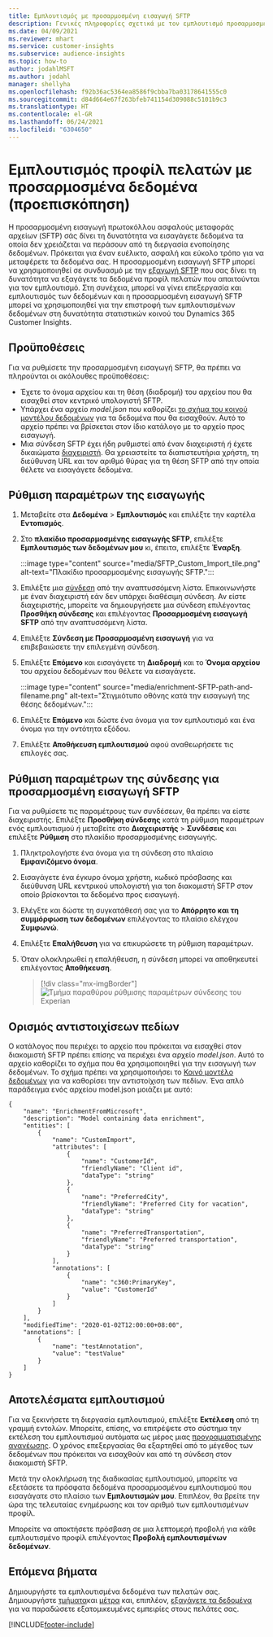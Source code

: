 ```yaml
---
title: Εμπλουτισμός με προσαρμοσμένη εισαγωγή SFTP
description: Γενικές πληροφορίες σχετικά με τον εμπλουτισμό προσαρμοσμένων εισαγωγών SFTP.
ms.date: 04/09/2021
ms.reviewer: mhart
ms.service: customer-insights
ms.subservice: audience-insights
ms.topic: how-to
author: jodahlMSFT
ms.author: jodahl
manager: shellyha
ms.openlocfilehash: f92b36ac5364ea8586f9cbba7ba03178641555c0
ms.sourcegitcommit: d84d664e67f263bfeb741154d309088c5101b9c3
ms.translationtype: HT
ms.contentlocale: el-GR
ms.lasthandoff: 06/24/2021
ms.locfileid: "6304650"
---
```

# <a name="enrich-customer-profiles-with-custom-data-preview"></a>Εμπλουτισμός προφίλ πελατών με προσαρμοσμένα δεδομένα (προεπισκόπηση)

Η προσαρμοσμένη εισαγωγή πρωτοκόλλου ασφαλούς μεταφοράς αρχείων (SFTP) σάς δίνει τη δυνατότητα να εισαγάγετε δεδομένα τα οποία δεν χρειάζεται να περάσουν από τη διεργασία ενοποίησης δεδομένων. Πρόκειται για έναν ευέλικτο, ασφαλή και εύκολο τρόπο για να μεταφέρετε τα δεδομένα σας. Η προσαρμοσμένη εισαγωγή SFTP μπορεί να χρησιμοποιηθεί σε συνδυασμό με την [εξαγωγή SFTP](export-sftp.md) που σας δίνει τη δυνατότητα να εξαγάγετε τα δεδομένα προφίλ πελατών που απαιτούνται για τον εμπλουτισμό. Στη συνέχεια, μπορεί να γίνει επεξεργασία και εμπλουτισμός των δεδομένων και η προσαρμοσμένη εισαγωγή SFTP μπορεί να χρησιμοποιηθεί για την επιστροφή των εμπλουτισμένων δεδομένων στη δυνατότητα στατιστικών κοινού του Dynamics 365 Customer Insights.

## <a name="prerequisites"></a>Προϋποθέσεις

Για να ρυθμίσετε την προσαρμοσμένη εισαγωγή SFTP, θα πρέπει να πληρούνται οι ακόλουθες προϋποθέσεις:

- Έχετε το όνομα αρχείου και τη θέση (διαδρομή) του αρχείου που θα εισαχθεί στον κεντρικό υπολογιστή SFTP.
- Υπάρχει ένα αρχείο *model.json* που καθορίζει [το σχήμα του κοινού μοντέλου δεδομένων](/common-data-model/) για τα δεδομένα που θα εισαχθούν. Αυτό το αρχείο πρέπει να βρίσκεται στον ίδιο κατάλογο με το αρχείο προς εισαγωγή.
- Μια σύνδεση SFTP έχει ήδη ρυθμιστεί από έναν διαχειριστή *ή* έχετε δικαιώματα [διαχειριστή](permissions.md#administrator). Θα χρειαστείτε τα διαπιστευτήρια χρήστη, τη διεύθυνση URL και τον αριθμό θύρας για τη θέση SFTP από την οποία θέλετε να εισαγάγετε δεδομένα.


## <a name="configure-the-import"></a>Ρύθμιση παραμέτρων της εισαγωγής

1. Μεταβείτε στα **Δεδομένα** > **Εμπλουτισμός** και επιλέξτε την καρτέλα **Εντοπισμός**.

1. Στο **πλακίδιο προσαρμοσμένης εισαγωγής SFTP**, επιλέξτε **Εμπλουτισμός των δεδομένων μου** κι, έπειτα, επιλέξτε **Έναρξη**.

   :::image type="content" source="media/SFTP_Custom_Import_tile.png" alt-text="Πλακίδιο προσαρμοσμένης εισαγωγής SFTP.":::

1. Επιλέξτε μια [σύνδεση](connections.md) από την αναπτυσσόμενη λίστα. Επικοινωνήστε με έναν διαχειριστή εάν δεν υπάρχει διαθέσιμη σύνδεση. Αν είστε διαχειριστής, μπορείτε να δημιουργήσετε μια σύνδεση επιλέγοντας **Προσθήκη σύνδεσης** και επιλέγοντας **Προσαρμοσμένη εισαγωγή SFTP** από την αναπτυσσόμενη λίστα.

1. Επιλέξτε **Σύνδεση με Προσαρμοσμένη εισαγωγή** για να επιβεβαιώσετε την επιλεγμένη σύνδεση.

1.  Επιλέξτε **Επόμενο** και εισαγάγετε τη **Διαδρομή** και το **Όνομα αρχείου** του αρχείου δεδομένων που θέλετε να εισαγάγετε.

    :::image type="content" source="media/enrichment-SFTP-path-and-filename.png" alt-text="Στιγμιότυπο οθόνης κατά την εισαγωγή της θέσης δεδομένων.":::

1. Επιλέξτε **Επόμενο** και δώστε ένα όνομα για τον εμπλουτισμό και ένα όνομα για την οντότητα εξόδου. 

1. Επιλέξτε **Αποθήκευση εμπλουτισμού** αφού αναθεωρήσετε τις επιλογές σας.

## <a name="configure-the-connection-for-sftp-custom-import"></a>Ρύθμιση παραμέτρων της σύνδεσης για προσαρμοσμένη εισαγωγή SFTP 

Για να ρυθμίσετε τις παραμέτρους των συνδέσεων, θα πρέπει να είστε διαχειριστής. Επιλέξτε **Προσθήκη σύνδεσης** κατά τη ρύθμιση παραμέτρων ενός εμπλουτισμού *ή* μεταβείτε στο **Διαχειριστής** > **Συνδέσεις** και επιλέξτε **Ρύθμιση** στο πλακίδιο προσαρμοσμένης εισαγωγής.

1. Πληκτρολογήστε ένα όνομα για τη σύνδεση στο πλαίσιο **Εμφανιζόμενο όνομα**.

1. Εισαγάγετε ένα έγκυρο όνομα χρήστη, κωδικό πρόσβασης και διεύθυνση URL κεντρικού υπολογιστή για τοn διακομιστή SFTP στον οποίο βρίσκονται τα δεδομένα προς εισαγωγή.

1. Ελέγξτε και δώστε τη συγκατάθεσή σας για το **Απόρρητο και τη συμμόρφωση των δεδομένων** επιλέγοντας το πλαίσιο ελέγχου **Συμφωνώ**.

1. Επιλέξτε **Επαλήθευση** για να επικυρώσετε τη ρύθμιση παραμέτρων.

1. Όταν ολοκληρωθεί η επαλήθευση, η σύνδεση μπορεί να αποθηκευτεί επιλέγοντας **Αποθήκευση**.

   > [!div class="mx-imgBorder"]
   > ![Τμήμα παραθύρου ρύθμισης παραμέτρων σύνδεσης του Experian](media/enrichment-SFTP-connection.png "Τμήμα παραθύρου ρύθμισης παραμέτρων σύνδεσης του Experian")


## <a name="defining-field-mappings"></a>Ορισμός αντιστοιχίσεων πεδίων 

Ο κατάλογος που περιέχει το αρχείο που πρόκειται να εισαχθεί στον διακομιστή SFTP πρέπει επίσης να περιέχει ένα αρχείο *model.json*. Αυτό το αρχείο καθορίζει το σχήμα που θα χρησιμοποιηθεί για την εισαγωγή των δεδομένων. Το σχήμα πρέπει να χρησιμοποιήσει το [Κοινό μοντέλο δεδομένων](/common-data-model/) για να καθορίσει την αντιστοίχιση των πεδίων. Ένα απλό παράδειγμα ενός αρχείου model.json μοιάζει με αυτό:

```
{
    "name": "EnrichmentFromMicrosoft",
    "description": "Model containing data enrichment",
    "entities": [
        {
            "name": "CustomImport",
            "attributes": [
                {
                    "name": "CustomerId",
                    "friendlyName": "Client id",
                    "dataType": "string"
                },
                {
                    "name": "PreferredCity",
                    "friendlyName": "Preferred City for vacation",
                    "dataType": "string"
                },
                {
                    "name": "PreferredTransportation",
                    "friendlyName": "Preferred transportation",
                    "dataType": "string"
                }
            ],
            "annotations": [
                {
                    "name": "c360:PrimaryKey",
                    "value": "CustomerId"
                }
            ]
        }
    ],
    "modifiedTime": "2020-01-02T12:00:00+08:00",
    "annotations": [
        {
            "name": "testAnnotation",
            "value": "testValue"
        }
    ]
}
```

## <a name="enrichment-results"></a>Αποτελέσματα εμπλουτισμού

Για να ξεκινήσετε τη διεργασία εμπλουτισμού, επιλέξτε **Εκτέλεση** από τη γραμμή εντολών. Μπορείτε, επίσης, να επιτρέψετε στο σύστημα την εκτέλεση του εμπλουτισμού αυτόματα ως μέρος μιας [προγραμματισμένης ανανέωσης](system.md#schedule-tab). Ο χρόνος επεξεργασίας θα εξαρτηθεί από το μέγεθος των δεδομένων που πρόκειται να εισαχθούν και από τη σύνδεση στον διακομιστή SFTP.

Μετά την ολοκλήρωση της διαδικασίας εμπλουτισμού, μπορείτε να εξετάσετε τα πρόσφατα δεδομένα προσαρμοσμένου εμπλουτισμού που εισαγάγατε στο πλαίσιο των **Εμπλουτισμών μου**. Επιπλέον, θα βρείτε την ώρα της τελευταίας ενημέρωσης και τον αριθμό των εμπλουτισμένων προφίλ.

Μπορείτε να αποκτήσετε πρόσβαση σε μια λεπτομερή προβολή για κάθε εμπλουτισμένο προφίλ επιλέγοντας **Προβολή εμπλουτισμένων δεδομένων**.

## <a name="next-steps"></a>Επόμενα βήματα

Δημιουργήστε τα εμπλουτισμένα δεδομένα των πελατών σας. Δημιουργήστε [τμήματα](segments.md)και [μέτρα](measures.md) και, επιπλέον, [εξαγάγετε τα δεδομένα](export-destinations.md) για να παραδώσετε εξατομικευμένες εμπειρίες στους πελάτες σας.

[!INCLUDE[footer-include](../includes/footer-banner.md)]
